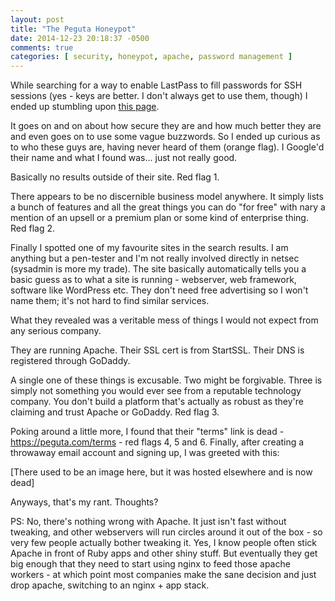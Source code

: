 ```yaml
---
layout: post
title: "The Peguta Honeypot"
date: 2014-12-23 20:18:37 -0500
comments: true
categories: [ security, honeypot, apache, password management ]
---
```

While searching for a way to enable LastPass to fill passwords for SSH sessions (yes - keys are better. I don't always get to use them, though) I ended up stumbling upon [this page](https://peguta.com/articles/lastpass-hacked).

It goes on and on about how secure they are and how much better they are and even goes on to use some vague buzzwords. So I ended up curious as to who these guys are, having never heard of them (orange flag). I Google'd their name and what I found was... just not really good.

Basically no results outside of their site. Red flag 1.

There appears to be no discernible business model anywhere. It simply lists a bunch of features and all the great things you can do "for free" with nary a mention of an upsell or a premium plan or some kind of enterprise thing. Red flag 2.

<!-- more -->

Finally I spotted one of my favourite sites in the search results. I am anything but a pen-tester and I'm not really involved directly in netsec (sysadmin is more my trade). The site basically automatically tells you a basic guess as to what a site is running - webserver, web framework, software like WordPress etc. They don't need free advertising so I won't name them; it's not hard to find similar services.

What they revealed was a veritable mess of things I would not expect from any serious company.

They are running Apache. Their SSL cert is from StartSSL. Their DNS is registered through GoDaddy.

A single one of these things is excusable. Two might be forgivable. Three is simply not something you would ever see from a reputable technology company. You don't build a platform that's actually as robust as they're claiming and trust Apache or GoDaddy. Red flag 3.

Poking around a little more, I found that their "terms" link is dead - https://peguta.com/terms - red flags 4, 5 and 6. Finally, after creating a throwaway email account and signing up, I was greeted with this:

[There used to be an image here, but it was hosted elsewhere and is now dead]

Anyways, that's my rant. Thoughts?

PS: No, there's nothing wrong with Apache. It just isn't fast without tweaking, and other webservers will run circles around it out of the box - so very few people actually bother tweaking it. Yes, I know people often stick Apache in front of Ruby apps and other shiny stuff. But eventually they get big enough that they need to start using nginx to feed those apache workers - at which point most companies make the sane decision and just drop apache, switching to an nginx + app stack.
